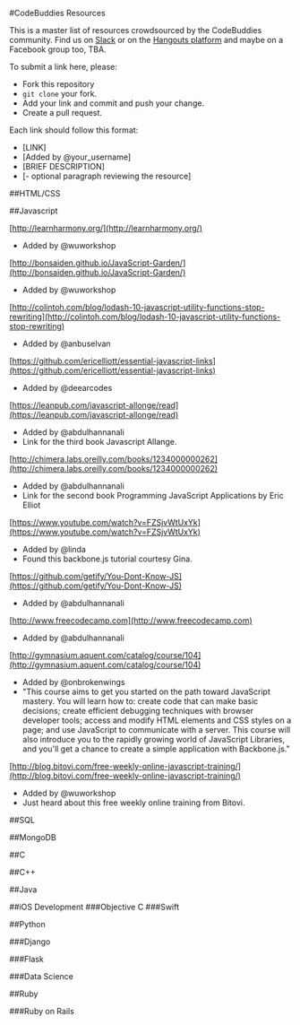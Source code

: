 #CodeBuddies Resources

This is a master list of resources crowdsourced by the CodeBuddies community. Find us on [Slack](http://codebuddiesmeet.herokuapp.com) or on the [Hangouts platform](http://hangouts.codebuddies.org) and maybe on a Facebook group too, TBA.

To submit a link here, please: 
- Fork this repository
- `git clone` your fork.
- Add your link and commit and push your change.
- Create a pull request. 

Each link should follow this format:
- [LINK]
- [Added by @your_username]
- [BRIEF DESCRIPTION]
- [- optional paragraph reviewing the resource]

##HTML/CSS



##Javascript

[http://learnharmony.org/](http://learnharmony.org/)
- Added by @wuworkshop

[http://bonsaiden.github.io/JavaScript-Garden/](http://bonsaiden.github.io/JavaScript-Garden/)
- Added by @wuworkshop

[http://colintoh.com/blog/lodash-10-javascript-utility-functions-stop-rewriting](http://colintoh.com/blog/lodash-10-javascript-utility-functions-stop-rewriting)
- Added by @anbuselvan

[https://github.com/ericelliott/essential-javascript-links](https://github.com/ericelliott/essential-javascript-links)
- Added by @deearcodes

[https://leanpub.com/javascript-allonge/read](https://leanpub.com/javascript-allonge/read)
- Added by @abdulhannanali
- Link for the third book Javascript Allange.

[http://chimera.labs.oreilly.com/books/1234000000262](http://chimera.labs.oreilly.com/books/1234000000262)
- Added by @abdulhannanali
- Link for the second book Programming JavaScript Applications by Eric Elliot

[https://www.youtube.com/watch?v=FZSjvWtUxYk](https://www.youtube.com/watch?v=FZSjvWtUxYk)
- Added by @linda
- Found this backbone.js tutorial courtesy Gina.

[https://github.com/getify/You-Dont-Know-JS](https://github.com/getify/You-Dont-Know-JS)
- Added by @abdulhannanali

[http://www.freecodecamp.com](http://www.freecodecamp.com)
- Added by @abdulhannanali

[http://gymnasium.aquent.com/catalog/course/104](http://gymnasium.aquent.com/catalog/course/104)
- Added by @onbrokenwings
- "This course aims to get you started on the path toward JavaScript mastery. You will learn how to: create code that can make basic decisions; create efficient debugging techniques with browser developer tools; access and modify HTML elements and CSS styles on a page; and use JavaScript to communicate with a server. This course will also introduce you to the rapidly growing world of JavaScript Libraries, and you'll get a chance to create a simple application with Backbone.js."

[http://blog.bitovi.com/free-weekly-online-javascript-training/](http://blog.bitovi.com/free-weekly-online-javascript-training/)
- Added by @wuworkshop
- Just heard about this free weekly online training from Bitovi.


##SQL


##MongoDB

##C

##C++

##Java

##iOS Development
###Objective C
###Swift

##Python

###Django


###Flask

###Data Science


##Ruby


###Ruby on Rails


